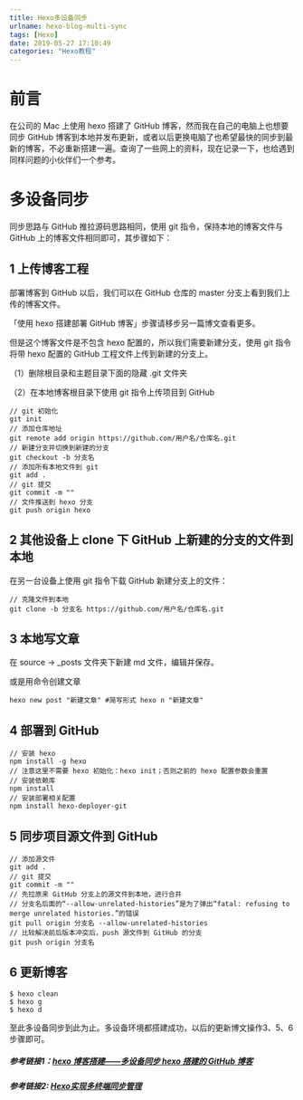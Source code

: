 ```yaml
---
title: Hexo多设备同步
urlname: hexo-blog-multi-sync
tags: [Hexo]
date: 2019-05-27 17:10:49
categories: "Hexo教程"
---
```


# 前言

在公司的 Mac 上使用 hexo 搭建了 GitHub 博客，然而我在自己的电脑上也想要同步 GitHub 博客到本地并发布更新，或者以后更换电脑了也希望最快的同步到最新的博客，不必重新搭建一遍。查询了一些网上的资料，现在记录一下，也给遇到同样问题的小伙伴们一个参考。

# 多设备同步

同步思路与 GitHub 推拉源码思路相同，使用 git 指令，保持本地的博客文件与 GitHub 上的博客文件相同即可，其步骤如下：

## 1 上传博客工程

部署博客到 GitHub 以后，我们可以在 GitHub 仓库的 master 分支上看到我们上传的博客文件。

「使用 hexo 搭建部署 GitHub 博客」步骤请移步另一篇博文查看更多。

但是这个博客文件是不包含 hexo 配置的，所以我们需要新建分支，使用 git 指令将带 hexo 配置的 GitHub 工程文件上传到新建的分支上。

（1）删除根目录和主题目录下面的隐藏 .git 文件夹

（2）在本地博客根目录下使用 git 指令上传项目到 GitHub

```
// git 初始化
git init
// 添加仓库地址
git remote add origin https://github.com/用户名/仓库名.git
// 新建分支并切换到新建的分支
git checkout -b 分支名
// 添加所有本地文件到 git
git add .
// git 提交
git commit -m ""
// 文件推送到 hexo 分支
git push origin hexo
```

## 2 其他设备上 clone 下 GitHub 上新建的分支的文件到本地

在另一台设备上使用 git 指令下载 GitHub 新建分支上的文件：

```
// 克隆文件到本地
git clone -b 分支名 https://github.com/用户名/仓库名.git
```

## 3 本地写文章

在 source -> _posts 文件夹下新建 md 文件，编辑并保存。

或是用命令创建文章

```
hexo new post "新建文章" #简写形式 hexo n "新建文章"
```
## 4 部署到 GitHub

```
// 安装 hexo
npm install -g hexo
// 注意这里不需要 hexo 初始化：hexo init；否则之前的 hexo 配置参数会重置
// 安装依赖库
npm install
// 安装部署相关配置
npm install hexo-deployer-git
```

## 5 同步项目源文件到 GitHub

```
// 添加源文件
git add .
// git 提交
git commit -m ""
// 先拉原来 GitHub 分支上的源文件到本地，进行合并
// 分支名后面的“--allow-unrelated-histories”是为了弹出“fatal: refusing to merge unrelated histories.”的错误
git pull origin 分支名 --allow-unrelated-histories
// 比较解决前后版本冲突后，push 源文件到 GitHub 的分支
git push origin 分支名
```

## 6 更新博客

```
$ hexo clean
$ hexo g
$ hexo d
```

至此多设备同步到此为止。多设备环境都搭建成功，以后的更新博文操作3、5、6步骤即可。

##### 参考链接1：[hexo 博客搭建——多设备同步 hexo 搭建的 GitHub 博客](https://lishide.github.io/2018/02/12/hexo-blog-multi-sync/)

##### 参考链接2: [Hexo实现多终端同步管理](https://github.com/dxxzst/dxxzst.github.io/blob/master/source/_posts/Hexo实现多终端同步管理.md)